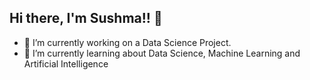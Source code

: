 ## Hi there, I'm Sushma!! 👋



- 🔭 I’m currently working on a Data Science Project.
- 🌱 I’m currently learning about Data Science, Machine Learning and Artificial Intelligence

